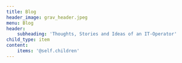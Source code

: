 ```yaml
---
title: Blog
header_image: grav_header.jpeg
menu: Blog
header:
    subheading: 'Thoughts, Stories and Ideas of an IT-Operator'
child_type: item
content:
    items: '@self.children'
---
```


